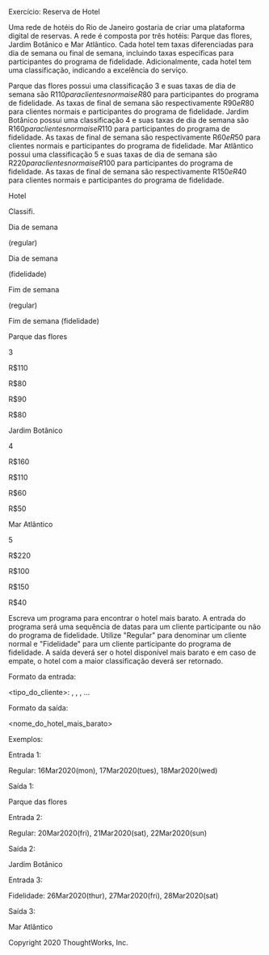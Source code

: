 Exercício: Reserva de Hotel

Uma rede de hotéis do Rio de Janeiro gostaria de criar uma plataforma digital de reservas. A rede é composta por três hotéis: Parque das flores, Jardim Botânico e Mar Atlântico. Cada hotel tem taxas diferenciadas para dia de semana ou final de semana, incluindo taxas específicas para participantes do programa de fidelidade. Adicionalmente, cada hotel tem uma classificação, indicando a excelência do serviço.

Parque das flores possui uma classificação 3 e suas taxas de dia de semana são R$110 para clientes normais e R$80 para participantes do programa de fidelidade. As taxas de final de semana são respectivamente R$90 e R$80 para clientes normais e participantes do programa de fidelidade. Jardim Botânico possui uma classificação 4 e suas taxas de dia de semana são R$160 para clientes normais e R$110 para participantes do programa de fidelidade. As taxas de final de semana são respectivamente R$60 e R$50 para clientes normais e participantes do programa de fidelidade. Mar Atlântico possui uma classificação 5 e suas taxas de dia de semana são R$220 para clientes normais e R$100 para participantes do programa de fidelidade. As taxas de final de semana são respectivamente R$150 e R$40 para clientes normais e participantes do programa de fidelidade.

Hotel

Classifi.

Dia de semana

(regular)

Dia de semana

(fidelidade)

Fim de semana

(regular)

Fim de semana (fidelidade)

Parque das flores

3

R$110

R$80

R$90

R$80

Jardim Botânico

4

R$160

R$110

R$60

R$50

Mar Atlântico

5

R$220

R$100

R$150

R$40

Escreva um programa para encontrar o hotel mais barato. A entrada do programa será uma sequência de datas para um cliente participante ou não do programa de fidelidade. Utilize "Regular" para denominar um cliente normal e "Fidelidade" para um cliente participante do programa de fidelidade. A saída deverá ser o hotel disponível mais barato e em caso de empate, o hotel com a maior classificação deverá ser retornado.

Formato da entrada:

<tipo_do_cliente>: , , , …

Formato da saída:

<nome_do_hotel_mais_barato>

Exemplos:

Entrada 1:

Regular: 16Mar2020(mon), 17Mar2020(tues), 18Mar2020(wed)

Saída 1:

Parque das flores

Entrada 2:

Regular: 20Mar2020(fri), 21Mar2020(sat), 22Mar2020(sun)

Saída 2:

Jardim Botânico

Entrada 3:

Fidelidade: 26Mar2020(thur), 27Mar2020(fri), 28Mar2020(sat)

Saída 3:

Mar Atlântico

Copyright 2020 ThoughtWorks, Inc.
